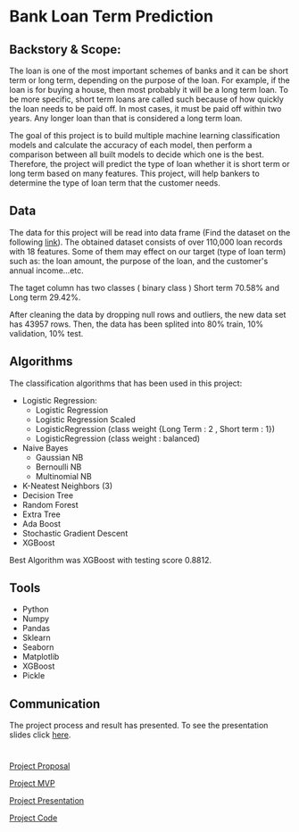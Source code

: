 # Bank Loan Term Prediction
## Backstory & Scope:
The loan is one of the most important schemes of banks and it can be short term or long term, depending on the purpose of the loan. 
For example, if the loan is for buying a house, then most probably it will be a long term loan. To be more specific, short term loans are 
called such because of how quickly the loan needs to be paid off. In most cases, it must be paid off within two years. Any longer loan than that is considered a long term loan.

The goal of this project is to build multiple machine learning classification models and calculate the accuracy of each model, then perform 
a comparison between all built models to decide which one is the best. Therefore, the project will predict the type of loan whether it is short 
term or long term based on many features. This project, will help bankers to determine the type of loan term that the customer needs.

## Data
The data for this project will be read into data frame (Find the dataset on the following [link](https://www.kaggle.com/panamby/bank-loan-status-dataset/data)). 
The obtained dataset consists of over 110,000 loan records with 18 features. Some of them may effect on our target (type of loan term) such as: the loan amount, the purpose 
of the loan, and the customer's annual income…etc.

The taget column has two classes ( binary class ) Short term 70.58% and Long term 29.42%.

After cleaning the data by dropping null rows and outliers, the new data set has 43957 rows. Then, the data has been splited into 80% train, 10% validation, 10% test.

## Algorithms
The classification algorithms that has been used in this project:
- Logistic Regression:
  - Logistic Regression
  - Logistic Regression Scaled
  - LogisticRegression (class weight {Long Term : 2 , Short term : 1})
  - LogisticRegression (class weight : balanced)
- Naive Bayes
  - Gaussian NB
  - Bernoulli NB
  - Multinomial NB
- K-Neatest Neighbors (3)
- Decision Tree
- Random Forest
- Extra Tree
- Ada Boost
- Stochastic Gradient Descent
- XGBoost

Best Algorithm was XGBoost with testing score 0.8812. 

## Tools
- Python
- Numpy
- Pandas
- Sklearn
- Seaborn
- Matplotlib
- XGBoost
- Pickle

## Communication
The project process and result has presented. To see the presentation slides click [here](https://github.com/AliMufeed/Bank_Loan_term_prediction/blob/main/Presentation%20Bank%20Loan%20Term%20Prediction.pdf).

#
[Project Proposal](Project_Proposal.md)

[Project MVP](MVP_Bank_Loan_Term_Prediction.md)

[Project Presentation](https://github.com/AliMufeed/Bank_Loan_term_prediction/blob/main/Presentation%20Bank%20Loan%20Term%20Prediction.pdf)

[Project Code](Bank_Loan_Term_Prediction_classification.ipynb)


